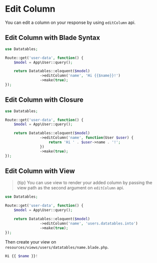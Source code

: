 # Edit Column

You can edit a column on your response by using `editColumn` api.

<a name="blade"></a>
## Edit Column with Blade Syntax

```php
use Datatables;

Route::get('user-data', function() {
	$model = App\User::query();

	return Datatables::eloquent($model)
				->editColumn('name', 'Hi {{$name}}!')
				->make(true);
});
```

<a name="closure"></a>
## Edit Column with Closure

```php
use Datatables;

Route::get('user-data', function() {
	$model = App\User::query();

	return Datatables::eloquent($model)
				->editColumn('name', function(User $user) {
					return 'Hi ' . $user->name . '!';
				})
				->make(true);
});
```

<a name="view"></a>
## Edit Column with View

> {tip} You can use view to render your added column by passing the view path as the second argument on `editColumn` api.

```php
use Datatables;

Route::get('user-data', function() {
	$model = App\User::query();

	return Datatables::eloquent($model)
				->editColumn('name', 'users.datatables.into')
				->make(true);
});
```

Then create your view on `resources/views/users/datatables/name.blade.php`.
```php
Hi {{ $name }}!
```

